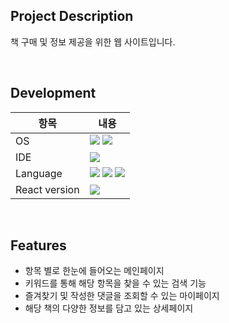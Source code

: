 ## Project Description
책 구매 및 정보 제공을 위한 웹 사이트입니다.

<br>

## Development
| 항목 | 내용 |
| --- | --- |
| OS                            | <img src="https://img.shields.io/badge/-Windows-0052CC?style=flat-square&logo=vscode&logoColor=white"/> <img src="https://img.shields.io/badge/-Mac OS-417598?style=flat-square&logo=macos&logoColor=white"/> |                                     
| IDE                           | <img src="https://img.shields.io/badge/-Visual Studio Code-0078F0?style=flat-square&logo=vscode&logoColor=white"/>|
| Language                      | <img src="https://img.shields.io/badge/-HTML-orange?style=flat-square&logo=html5&logoColor=white"/>  <img src="https://img.shields.io/badge/-CSS-blue?style=flat-square&logo=css3&logoColor=white"/> <img src="https://img.shields.io/badge/-Javascript-yellow?style=flat-square&logo=javascript&logoColor=white"/> |
| React version                 | <img src="https://img.shields.io/badge/-React-blue?style=flat-square&logo=react&logoColor=white"/> | 

<br>

## Features
- 항목 별로 한눈에 들어오는 메인페이지
- 키워드를 통해 해당 항목을 찾을 수 있는 검색 기능
- 즐겨찾기 및 작성한 댓글을 조회할 수 있는 마이페이지
- 해당 책의 다양한 정보를 담고 있는 상세페이지
